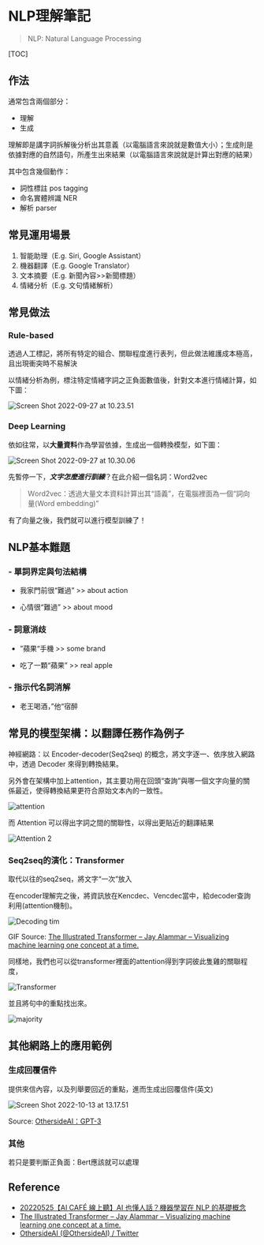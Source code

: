 # **NLP理解筆記**

> NLP: Natural Language Processing

[TOC]



## 作法

通常包含兩個部分：

- 理解
- 生成

理解即是講字詞拆解後分析出其意義（以電腦語言來說就是數值大小）；生成則是依據對應的自然語句，所產生出來結果（以電腦語言來說就是計算出對應的結果）

其中包含幾個動作：

- 詞性標註 pos tagging
- 命名實體辨識 NER
- 解析 parser



## 常見運用場景

1. 智能助理（E.g. Siri, Google Assistant）
2. 機器翻譯（E.g. Google Translator）
3. 文本摘要（E.g. 新聞內容>>新聞標題）
4. 情緒分析（E.g. 文句情緒解析）



## 常見做法

### Rule-based

透過人工標記，將所有特定的組合、關聯程度進行表列，但此做法維護成本極高，且出現衝突時不易解決

以情緒分析為例，標注特定情緒字詞之正負面數值後，針對文本進行情緒計算，如下圖：

![Screen Shot 2022-09-27 at 10.23.51](img/Rule_based.png)

### Deep Learning

依如往常，以**大量資料**作為學習依據，生成出一個轉換模型，如下圖：

![Screen Shot 2022-09-27 at 10.30.06](img/Deep_learning.png)

先暫停一下，***文字怎麼進行訓練***？在此介紹一個名詞：Ｗord2vec

> Ｗord2vec：透過大量文本資料計算出其“語義”，在電腦裡面為一個“詞向量(Word embedding)”

有了向量之後，我們就可以進行模型訓練了！



## NLP基本難題

### - 單詞界定與句法結構

- 我家門前很“難過” >> about action

- 心情很“難過” >> about mood

### - 詞意消歧

- ”蘋果“手機 >> some brand

- 吃了一顆“蘋果” >> real apple

### - 指示代名詞消解

- 老王喝酒，”他“宿醉



## 常見的模型架構：以翻譯任務作為例子

神經網路：以 Encoder-decoder(Seq2seq) 的概念，將文字逐一、依序放入網路中，透過 Decoder 來得到轉換結果。

另外會在架構中加上attention，其主要功用在回頭“查詢”與哪一個文字向量的關係最近，使得轉換結果更符合原始文本內的一致性。

![attention](img/Attention_1.png)

而 Attention 可以得出字詞之間的關聯性，以得出更貼近的翻譯結果

![Attention 2](img/Attention_2.png)

### Seq2seq的演化：Transformer

取代以往的seq2seq，將文字“一次”放入

在encoder理解完之後，將資訊放在Kencdec、Vencdec當中，給decoder查詢利用(attention機制)。

![Decoding tim](img/Transformer.gif)

GIF Source: [The Illustrated Transformer – Jay Alammar – Visualizing machine learning one concept at a time.](https://jalammar.github.io/illustrated-transformer/)

同樣地，我們也可以從transformer裡面的attention得到字詞彼此隻雞的關聯程度，

![Transformer](img/Transformer.png)

並且將句中的重點找出來。

![majority](img/majority.png)



## 其他網路上的應用範例

### 生成回覆信件

提供來信內容，以及列舉要回近的重點，進而生成出回覆信件(英文)

![Screen Shot 2022-10-13 at 13.17.51](img/GPT3.png)

Source: [OthersideAI：GPT-3](https://twitter.com/othersideai/status/1285776335638614017?lang=en)

### 其他

若只是要判斷正負面：Bert應該就可以處理



## Reference

- [20220525【AI CAFÉ 線上聽】AI 也懂人話？機器學習在 NLP 的基礎概念](https://www.youtube.com/watch?v=W-dBc2Xzr4s)
- [The Illustrated Transformer – Jay Alammar – Visualizing machine learning one concept at a time.](https://jalammar.github.io/illustrated-transformer/)
- [OthersideAI (@OthersideAI) / Twitter](https://twitter.com/OthersideAI)

## 